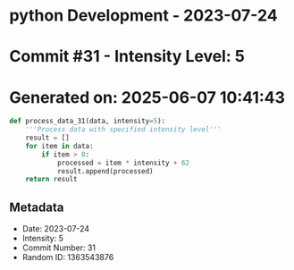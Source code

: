 ﻿# python Development - 2023-07-24
# Commit #31 - Intensity Level: 5
# Generated on: 2025-06-07 10:41:43
```python
def process_data_31(data, intensity=5):
    '''Process data with specified intensity level'''
    result = []
    for item in data:
        if item > 0:
            processed = item * intensity + 62
            result.append(processed)
    return result
```
## Metadata
- Date: 2023-07-24
- Intensity: 5
- Commit Number: 31
- Random ID: 1363543876
